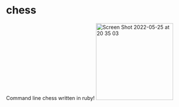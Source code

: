 # chess
Command line chess written in ruby!
<img width="210" alt="Screen Shot 2022-05-25 at 20 35 03" src="https://user-images.githubusercontent.com/89565362/170410912-1727a7ec-2334-4279-bf82-32b9194f38f0.png">
